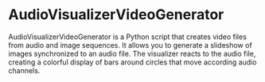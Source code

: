 # AudioVisualizerVideoGenerator
AudioVisualizerVideoGenerator is a Python script that creates video files from audio and image sequences. It allows you to generate a slideshow of images synchronized to an audio file. The visualizer reacts to the audio file, creating a colorful display of bars around circles that move according audio channels.
